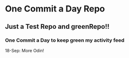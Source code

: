 # One Commit a Day Repo
## Just a Test Repo and greenRepo!!
### One Commit a Day to keep green my activity feed 

18-Sep: More Odin!